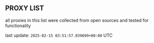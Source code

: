 ## PROXY LIST

all proxies in this list were collected from open sources and tested for functionality

last update: `2025-02-15 03:51:57.039699+00:00` UTC